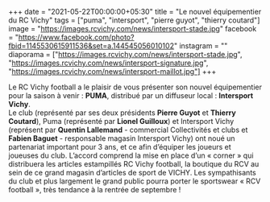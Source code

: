 +++
date = "2021-05-22T00:00:00+05:30"
title = "Le nouvel équipementier du RC Vichy"
tags = ["puma", "intersport", "pierre guyot", "thierry coutard"]
image = "https://images.rcvichy.com/news/intersport-stade.jpg"
facebook = "https://www.facebook.com/photo?fbid=1145530615911536&set=a.144545056010102"
instagram = ""
diaporama = ["https://images.rcvichy.com/news/intersport-stade.jpg", "https://images.rcvichy.com/news/intersport-signature.jpg", "https://images.rcvichy.com/news/intersport-maillot.jpg"]
+++

Le RC Vichy football a le plaisir de vous présenter son nouvel équipementier pour la saison à venir : **PUMA**, distribué par un diffuseur local : **Intersport Vichy**.  
Le club (représenté par ses deux présidents **Pierre Guyot** et **Thierry Coutard**), Puma (représenté par **Lionel Guilloux**) et Intersport Vichy (représent par **Quentin Lallemand** - commercial Collectivités et clubs et **Fabien Baguet** - responsable magasin Intersport Vichy) ont noué un partenariat important pour 3 ans, et ce afin d’équiper les joueurs et joueuses du club. L’accord comprend la mise en place d’un « corner » qui distribuera les articles estampillés RC Vichy football, la boutique du RCV au sein de ce grand magasin d’articles de sport de VICHY. Les sympathisants du club et plus largement le grand public pourra porter le sportswear « RCV football », très tendance à la rentrée de septembre !
